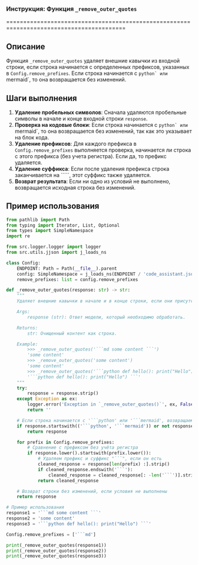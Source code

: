 ### **Инструкция: Функция `_remove_outer_quotes`**

=========================================================================================

Описание
-------------------------
Функция `_remove_outer_quotes` удаляет внешние кавычки из входной строки, если строка начинается с определенных префиксов, указанных в `Config.remove_prefixes`. Если строка начинается с ````python` или ````mermaid`, то она возвращается без изменений.

Шаги выполнения
-------------------------
1. **Удаление пробельных символов**: Сначала удаляются пробельные символы в начале и конце входной строки `response`.
2. **Проверка на кодовые блоки**: Если строка начинается с ````python` или ````mermaid`, то она возвращается без изменений, так как это указывает на блок кода.
3. **Удаление префиксов**: Для каждого префикса в `Config.remove_prefixes` выполняется проверка, начинается ли строка с этого префикса (без учета регистра). Если да, то префикс удаляется.
4. **Удаление суффикса**: Если после удаления префикса строка заканчивается на `````, этот суффикс также удаляется.
5. **Возврат результата**: Если ни одно из условий не выполнено, возвращается исходная строка без изменений.

Пример использования
-------------------------

```python
from pathlib import Path
from typing import Iterator, List, Optional
from types import SimpleNamespace
import re

from src.logger.logger import logger
from src.utils.jjson import j_loads_ns

class Config:
    ENDPOINT: Path = Path(__file__).parent
    config: SimpleNamespace = j_loads_ns(ENDPOINT / 'code_assistant.json')
    remove_prefixes: list = config.remove_prefixes

def _remove_outer_quotes(response: str) -> str:
    """
    Удаляет внешние кавычки в начале и в конце строки, если они присутствуют.

    Args:
        response (str): Ответ модели, который необходимо обработать.

    Returns:
        str: Очищенный контент как строка.

    Example:
        >>> _remove_outer_quotes('```md some content ```')
        'some content'
        >>> _remove_outer_quotes('some content')
        'some content'
        >>> _remove_outer_quotes('```python def hello(): print("Hello") ```')
        '```python def hello(): print("Hello") ```'
    """
    try:
        response = response.strip()
    except Exception as ex:
        logger.error('Exception in `_remove_outer_quotes()`', ex, False)
        return ''

    # Если строка начинается с '```python' или '```mermaid', возвращаем её без изменений. Это годный код
    if response.startswith(('```python', '```mermaid')) or not response:
        return response

    for prefix in Config.remove_prefixes:
        # Сравнение с префиксом без учёта регистра
        if response.lower().startswith(prefix.lower()):
            # Удаляем префикс и суффикс "```", если он есть
            cleaned_response = response[len(prefix) :].strip()
            if cleaned_response.endswith('```'):
                cleaned_response = cleaned_response[: -len('```')].strip()
            return cleaned_response

    # Возврат строки без изменений, если условия не выполнены
    return response

# Пример использования
response1 = '```md some content ```'
response2 = 'some content'
response3 = '```python def hello(): print("Hello") ```'

Config.remove_prefixes = ['```md']

print(_remove_outer_quotes(response1))
print(_remove_outer_quotes(response2))
print(_remove_outer_quotes(response3))